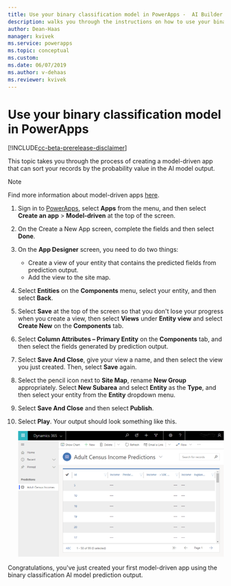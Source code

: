 ```yaml
---
title: Use your binary classification model in PowerApps -  AI Builder | Microsoft Docs
description: walks you through the instructions on how to use your binary classification model in a model driven app.
author: Dean-Haas
manager: kvivek
ms.service: powerapps
ms.topic: conceptual
ms.custom: 
ms.date: 06/07/2019
ms.author: v-dehaas
ms.reviewer: kvivek
---
```


# Use your binary classification model in PowerApps

[!INCLUDE[cc-beta-prerelease-disclaimer](./includes/cc-beta-prerelease-disclaimer.md)]

This topic takes you through the process of creating a model-driven app that can sort your records by the probability value in the AI model output.

> [!NOTE]
> Find more information about model-driven apps [here](/powerapps/maker/model-driven-apps/model-driven-app-overview).  

1. Sign in to [PowerApps](https://web.powerapps.com/), select **Apps** from the menu, and then select **Create an app** > **Model-driven** at the top of the screen.  
1. On the Create a New App screen, complete the fields and then select **Done**.
1. On the **App Designer** screen, you need to do two things:
    - Create a view of your entity that contains the predicted fields from prediction output.
    - Add the view to the site map.
1. Select **Entities** on the **Components** menu, select your entity, and then select **Back**.
1. Select **Save** at the top of the screen so that you don't lose your progress when you create a view, then select **Views** under **Entity view** and select **Create New** on the **Components** tab.
1. Select **Column Attributes – Primary Entity** on the **Components** tab, and then select the fields generated by prediction output.  
1. Select **Save And Close**, give your view a name, and then select the view you just created. Then, select **Save** again. 
1. Select the pencil icon next to **Site Map**, rename **New Group** appropriately. 
Select **New Subarea** and select **Entity** as the **Type**, and then select your entity from the **Entity** dropdown menu.
1. Select **Save And Close** and then select **Publish**.
1. Select **Play**. Your output should look something like this.

    ![Model driven app complete screen](media/model-driven-app-scr.png)

Congratulations, you've just created your first model-driven app using the binary classification AI model prediction output.
